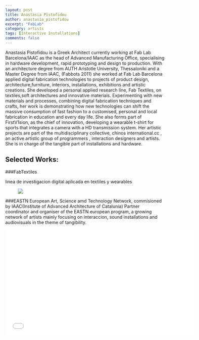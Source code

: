 ```yaml
---
layout: post
title: Anastasia Pistofidou
author: anastasia_pistofidou
excerpt: "FabLab"
category: artists
tags: [Interactive Installations]
comments: false
---
```


Anastasia Pistofidou is a Greek Architect currently working at Fab Lab Barcelona/IAAC as the head of Advanced Manufacturing Office, specialising in hardware development, rapid prototyping and design to production. With an architecture degree from AUTH Aristotle University, Thessaloniki and a Master Degree from IAAC, (Fabbots 2011) she worked at Fab Lab Barcelona  applied digital fabrication technologies to projects of product design, architecture,furniture, interiors, installations, exhibitions and artistic creations. 
She developed a personal applied research line, Fab Textiles, on textiles,soft architectures and innovative materials. Experimenting with new materials and processes, combining digital fabrication techniques and crafts, her work is demonstrating how new technologies can shift the massive consumption of fast fashion to a customised, personal and local fabrication in education and every day life.
She also forms part of FirstV1sion, as the chief of innovation, developing a wearable t-shirt for sports that integrates a camera with a HD transmission system.
Her artistic projects are  part of the multidisciplinary collective, chinos international.cc , an active artistic group of programmers , interaction designers and artists. She is in charge of the tangible part of installations and hardware.

## Selected Works: 

###FabTextiles

linea de investigacion digital aplicada en textiles y wearables
<figure class="third">
	<img src="http://fabtextiles.org/wp-content/uploads/2013/10/fabtextiles.jpg">
</figure>

###EASTN
European Art, Science amd Technology Network, commisioned by IAAC(Institute of Advanced Architecture of Catalunia)
Partner coordinator and organiser of the EASTN european program, a growing network of artists mainly focusing on interaccion, sound installations and audiovisuals in the theme of tangibility.

<iframe src="//player.vimeo.com/video/102776518" width="600" height="337" frameborder="0" webkitallowfullscreen mozallowfullscreen allowfullscreen></iframe>
